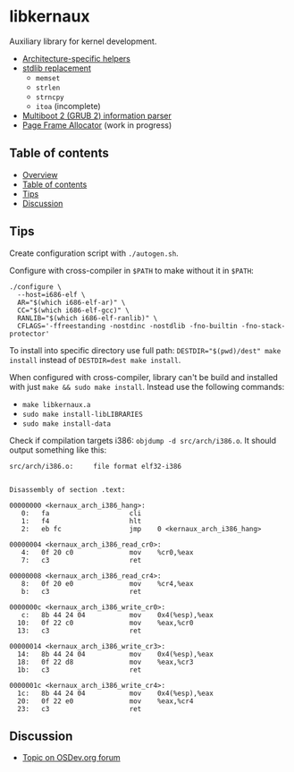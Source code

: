 libkernaux
==========

Auxiliary library for kernel development.

* [Architecture-specific helpers](/include/kernaux/arch/)
* [stdlib replacement](/include/kernaux/stdlib.h)
  * `memset`
  * `strlen`
  * `strncpy`
  * `itoa` (incomplete)
* [Multiboot 2 (GRUB 2) information parser](/include/kernaux/multiboot2.h)
* [Page Frame Allocator](/include/kernaux/pfa.h) (work in progress)



Table of contents
-----------------

* [Overview](#libkernaux)
* [Table of contents](#table-of-contents)
* [Tips](#tips)
* [Discussion](#discussion)



Tips
----

Create configuration script with `./autogen.sh`.

Configure with cross-compiler in `$PATH` to make without it in `$PATH`:

```
./configure \
  --host=i686-elf \
  AR="$(which i686-elf-ar)" \
  CC="$(which i686-elf-gcc)" \
  RANLIB="$(which i686-elf-ranlib)" \
  CFLAGS='-ffreestanding -nostdinc -nostdlib -fno-builtin -fno-stack-protector'
```

To install into specific directory use full path:
`DESTDIR="$(pwd)/dest" make install` instead of `DESTDIR=dest make install`.

When configured with cross-compiler, library can't be build and installed with
just `make && sudo make install`. Instead use the following commands:

* `make libkernaux.a`
* `sudo make install-libLIBRARIES`
* `sudo make install-data`

Check if compilation targets i386: `objdump -d src/arch/i386.o`. It should
output something like this:

```
src/arch/i386.o:     file format elf32-i386


Disassembly of section .text:

00000000 <kernaux_arch_i386_hang>:
   0:   fa                    cli
   1:   f4                    hlt
   2:   eb fc                 jmp    0 <kernaux_arch_i386_hang>

00000004 <kernaux_arch_i386_read_cr0>:
   4:   0f 20 c0              mov    %cr0,%eax
   7:   c3                    ret

00000008 <kernaux_arch_i386_read_cr4>:
   8:   0f 20 e0              mov    %cr4,%eax
   b:   c3                    ret

0000000c <kernaux_arch_i386_write_cr0>:
   c:   8b 44 24 04           mov    0x4(%esp),%eax
  10:   0f 22 c0              mov    %eax,%cr0
  13:   c3                    ret

00000014 <kernaux_arch_i386_write_cr3>:
  14:   8b 44 24 04           mov    0x4(%esp),%eax
  18:   0f 22 d8              mov    %eax,%cr3
  1b:   c3                    ret

0000001c <kernaux_arch_i386_write_cr4>:
  1c:   8b 44 24 04           mov    0x4(%esp),%eax
  20:   0f 22 e0              mov    %eax,%cr4
  23:   c3                    ret
```



Discussion
----------

* [Topic on OSDev.org forum](https://forum.osdev.org/viewtopic.php?f=1&t=37958)
